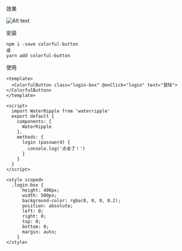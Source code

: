 效果

![Alt text](http://p5qgrn52w.bkt.clouddn.com/ColorfulButton/t010026c94de05c9e8e.gif)

安装
```
npm i -save colorful-button
或
yarn add colorful-button
```
使用
```
<template>
  <ColorfulButton class="login-box" @onClick="login" text="登陆"></ColorfulButton>
</template>

<script>
  import WaterRipple from 'waterripple'
  export default {
    components: {
      WaterRipple
    },
    methods: {
      login (password) {
        console.log('点击了！')
      }
    }
  }
</script>

<style scoped>
  .login-box {
      height: 400px;
      width: 500px;
      background-color: rgba(0, 0, 0, 0.2);
      position: absolute;
      left: 0;
      right: 0;
      top: 0;
      bottom: 0;
      margin: auto;
    }
</style>
```
